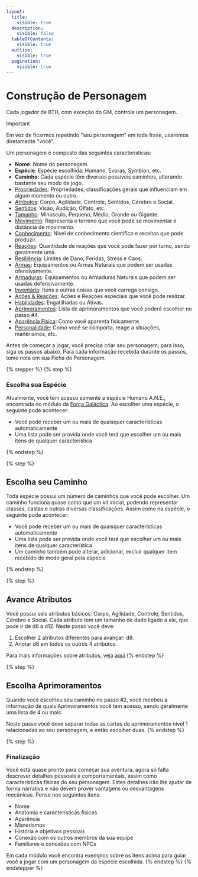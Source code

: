 ```yaml
---
layout:
  title:
    visible: true
  description:
    visible: false
  tableOfContents:
    visible: true
  outline:
    visible: true
  pagination:
    visible: true
---
```


# Construção de Personagem

Cada jogador de BTH, com exceção do GM, controla um personagem.

> [!Important]
> Em vez de ficarmos repetindo "seu personagem" em toda frase, usaremos diretamente "você".  

Um personagem é composto das seguintes características:

* **Nome**: Nome do personagem.
* **Espécie**: Espécie escolhida: Humano, Evoras, Symbion, etc.
* **Caminho**: Cada espécie têm diversos possíveis caminhos, alterando bastante seu modo de jogo.
* [Propriedades](): Propriedades, classificações gerais que influenciam em algum momento ou outro.
* [Atributos](attributes.md): Corpo, Agilidade, Controle, Sentidos, Cérebro e Social.
* [Sentidos](../sentidos.md): Visão, Audição, Olfato, etc.
* [Tamanho](../tamanho.md): Minúsculo, Pequeno, Médio, Grande ou Gigante.
* [Movimento](../movimento.md): Representa o terreno que você pode se movimentar e distância de movimento.
* [Conhecimento](../conhecimento.md): Nível de conhecimento científico e receitas que pode produzir.
* [Reações](../reacoes.md): Quantidade de reações que você pode fazer por turno, sendo geralmente uma.
* [Resiliência](../resiliencia.md): Limites de Dano, Feridas, Stress e Caos.
* [Armas](../armas.md): Equipamentos ou Armas Naturais que podem ser usadas ofensivamente.
* [Armaduras](../armaduras.md): Equipamentos ou Armaduras Naturais que podem ser usadas defensivamente.
* [Inventário](../inventario-e-itens.md): Itens e outras coisas que você carrega consigo.
* [Ações & Reações](../acoes-reacoes.md): Ações e Reações especiais que você pode realizar.
* [Habilidades](../habilidades.md): Engatilhadas ou Ativas.
* [Aprimoramentos](../progressao.md): Lista de aprimoramentos que você poderá escolher no passo #4.
* [Aparência Física](): Como você aparenta fisicamente.
* [Personalidade](): Como você se comporta, reage a situações, manerismos, etc.

Antes de começar a jogar, você precisa criar seu personagem; para isso, siga os passos abaixo. Para cada informação recebida durante os passos, tome nota em sua Ficha de Personagem.

{% stepper %}
{% step %}
### Escolha sua Espécie

Atualmente, você tem acesso somente a espécie Humano A.N.E., encontrada no módulo da [Força Galáctica](broken-reference). Ao escolher uma espécie, o seguinte pode acontecer:

* Você pode receber um ou mais de quaisquer características automaticamente
* Uma lista pode ser provida onde você terá que escolher um ou mais itens de qualquer característica

{% endstep %}

{% step %}
## Escolha seu Caminho

Toda espécie possui um número de caminhos que você pode escolher. Um caminho funciona quase como que um kit inicial, podendo representar classes, castas e outras diversas classificações. Assim como na espécie, o seguinte pode acontecer:

* Você pode receber um ou mais de quaisquer características automaticamente
* Uma lista pode ser provida onde você terá que escolher um ou mais itens de qualquer característica
* Um caminho também pode alterar, adicionar, excluir qualquer item recebido de modo geral pela espécie

{% endstep %}

{% step %}
## Avance Atributos

Você possui seis atributos básicos: Corpo, Agilidade, Controle, Sentidos, Cérebro e Social. Cada atributo tem um tamanho de dado ligado a ele, que pode ir de d6 a d12. Neste passo você deve:

1. Escolher 2 atributos diferentes para avançar: d8.
2. Anotar d6 em todos os outros 4 atributos.

Para mais informações sobre atributos, veja [aqui](attributes.md)
{% endstep %}

{% step %}
## Escolha Aprimoramentos

Quando você escolheu seu caminho no passo #2, você recebeu a informação de quais Aprimoramentos você tem acesso, sendo geralmente uma lista de 4 ou mais.

Neste passo você deve separar todas as cartas de aprimoramentos nível 1 relacionadas ao seu personagem, e então escolher duas.
{% endstep %}

{% step %}
### Finalização

Você está quase pronto para começar sua aventura, agora só falta descrever detalhes pessoais e comportamentais, assim como características físicas do seu personagem. Estes detalhes irão lhe ajudar de forma narrativa e não devem prover vantagens ou desvantagens mecânicas. Pense nos seguintes itens:

* Nome
* Anatomia e características físicas
* Aparência
* Manerismos
* História e objetivos pessoais
* Conexão com os outros membros da sua equipe
* Familiares e conexões com NPCs

Em cada módulo você encontra exemplos sobre os itens acima para guiar você a jogar com um personagem da espécie escolhida.
{% endstep %}
{% endstepper %}

